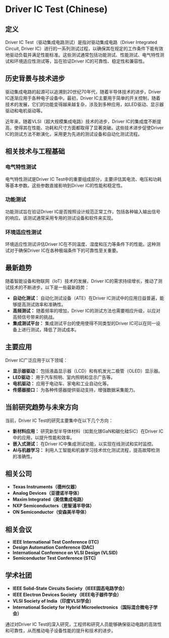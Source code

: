 # Driver IC Test (Chinese)

## 定义

Driver IC Test（驱动集成电路测试）是指对驱动集成电路（Driver Integrated Circuit, Driver IC）进行的一系列测试过程，以确保其在规定的工作条件下能有效地驱动负载并满足性能标准。这些测试通常包括功能测试、性能测试、电气特性测试和环境适应性测试等，旨在验证Driver IC的可靠性、稳定性和兼容性。

## 历史背景与技术进步

驱动集成电路的起源可以追溯到20世纪70年代，随着半导体技术的进步，Driver IC逐渐应用于各种电子设备中。最初，Driver IC主要用于简单的开关控制，随着技术的发展，它们的功能变得越来越复杂，涉及到多种应用，如LED驱动、显示器驱动和电机驱动等。

近年来，随着VLSI（超大规模集成电路）技术的进步，Driver IC的集成度不断提高，使得其在性能、功耗和尺寸方面都取得了显著突破。这些技术进步促使Driver IC的测试方法不断演化，采用更为先进的测试设备和自动化测试流程。

## 相关技术与工程基础

### 电气特性测试

电气特性测试是Driver IC Test中的重要组成部分，主要评估其电流、电压和功耗等基本参数。这些参数直接影响到Driver IC的性能和稳定性。

### 功能测试

功能测试旨在验证Driver IC是否按照设计规范正常工作，包括各种输入输出信号的响应。该测试通常采用专用的测试设备和软件来实现。

### 环境适应性测试

环境适应性测试评估Driver IC在不同温度、湿度和压力等条件下的性能。这种测试对于确保Driver IC在各种极端条件下的可靠性至关重要。

## 最新趋势

随着智能设备和物联网（IoT）技术的发展，Driver IC的需求持续增长，推动了测试技术的不断进步。以下是一些最新趋势：

- **自动化测试：** 自动化测试设备（ATE）在Driver IC测试中的应用日益普遍，能够提高测试效率和准确性。
- **高频测试：** 随着频率的增加，Driver IC的测试方法也需要相应升级，以应对高频信号带来的挑战。
- **集成测试平台：** 集成测试平台的使用使得不同类型的Driver IC可以在同一设备上进行测试，降低了测试成本。

## 主要应用

Driver IC广泛应用于以下领域：

- **显示器驱动：** 包括液晶显示器（LCD）和有机发光二极管（OLED）显示器。
- **LED驱动：** 用于汽车照明、室内照明和显示广告等。
- **电机驱动：** 应用于电动车、家电和工业自动化等。
- **传感器接口：** 为各种传感器提供驱动支持，增强数据采集能力。

## 当前研究趋势与未来方向

当前，Driver IC Test的研究主要集中在以下几个方向：

- **新材料应用：** 研究新型半导体材料（如氮化镓GaN和碳化硅SiC）在Driver IC中的应用，以提升性能和效率。
- **嵌入式测试：** 在Driver IC中集成测试功能，以实现在线测试和实时监控。
- **AI与机器学习：** 利用人工智能和机器学习技术优化测试流程，提高故障检测的准确性。

## 相关公司

- **Texas Instruments（德州仪器）**
- **Analog Devices（亚德诺半导体）**
- **Maxim Integrated（美信集成电路）**
- **NXP Semiconductors（恩智浦半导体）**
- **ON Semiconductor（安森美半导体）**

## 相关会议

- **IEEE International Test Conference (ITC)**
- **Design Automation Conference (DAC)**
- **International Conference on VLSI Design (VLSID)**
- **Semiconductor Test Conference (STC)**

## 学术社团

- **IEEE Solid-State Circuits Society（IEEE固态电路学会）**
- **IEEE Electron Devices Society（IEEE电子器件学会）**
- **VLSI Society of India（印度VLSI学会）**
- **International Society for Hybrid Microelectronics（国际混合微电子学会）**

通过对Driver IC Test的深入研究，工程师和研究人员能够确保驱动电路的高效性和可靠性，从而推动电子设备性能的提升和技术的进步。